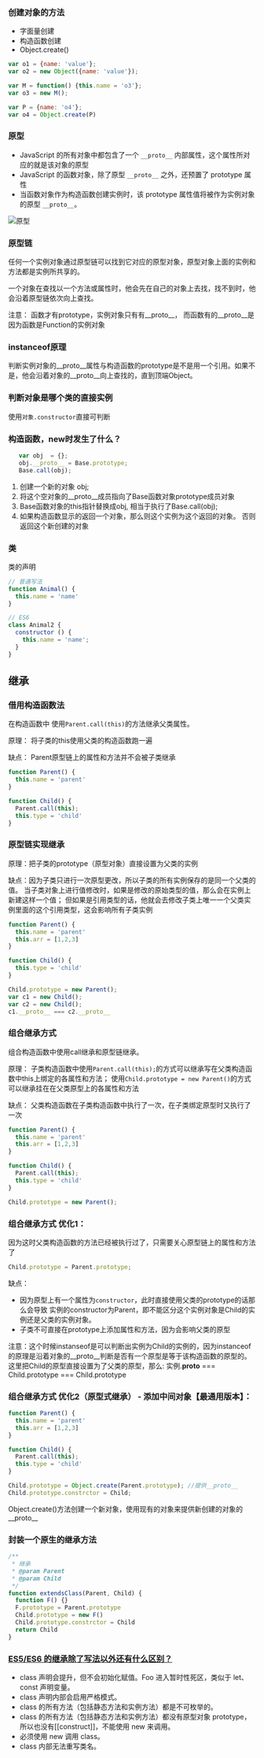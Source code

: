 ### 创建对象的方法
 - 字面量创建
 - 构造函数创建
 - Object.create()

```js
var o1 = {name: 'value'};
var o2 = new Object({name: 'value'});

var M = function() {this.name = 'o3'};
var o3 = new M();

var P = {name: 'o4'};
var o4 = Object.create(P)
```


### 原型
- JavaScript 的所有对象中都包含了一个 `__proto__` 内部属性，这个属性所对应的就是该对象的原型
 - JavaScript 的函数对象，除了原型 `__proto__` 之外，还预置了 prototype 属性
 - 当函数对象作为构造函数创建实例时，该 prototype 属性值将被作为实例对象的原型 `__proto__`。

![原型](../img/prototype.png)

### 原型链

任何一个实例对象通过原型链可以找到它对应的原型对象，原型对象上面的实例和方法都是实例所共享的。

一个对象在查找以一个方法或属性时，他会先在自己的对象上去找，找不到时，他会沿着原型链依次向上查找。

注意： 函数才有prototype，实例对象只有有__proto__， 而函数有的__proto__是因为函数是Function的实例对象


### instanceof原理
判断实例对象的__proto__属性与构造函数的prototype是不是用一个引用。如果不是，他会沿着对象的__proto__向上查找的，直到顶端Object。


### 判断对象是哪个类的直接实例
使用`对象.constructor`直接可判断


### 构造函数，new时发生了什么？

```javascript
   var obj  = {};
   obj.__proto__ = Base.prototype;
   Base.call(obj);  
```

1. 创建一个新的对象 obj;
2. 将这个空对象的__proto__成员指向了Base函数对象prototype成员对象
3. Base函数对象的this指针替换成obj, 相当于执行了Base.call(obj);
4. 如果构造函数显示的返回一个对象，那么则这个实例为这个返回的对象。 否则返回这个新创建的对象


### 类
类的声明
```js
// 普通写法
function Animal() {
  this.name = 'name'
}

// ES6
class Animal2 {
  constructor () {
    this.name = 'name';
  }
}
```

## 继承

### 借用构造函数法
在构造函数中 使用`Parent.call(this)`的方法继承父类属性。

原理： 将子类的this使用父类的构造函数跑一遍

缺点： Parent原型链上的属性和方法并不会被子类继承

```js
function Parent() {
  this.name = 'parent'
}

function Child() {
  Parent.call(this);
  this.type = 'child'
}
```

### 原型链实现继承

原理：把子类的prototype（原型对象）直接设置为父类的实例

缺点：因为子类只进行一次原型更改，所以子类的所有实例保存的是同一个父类的值。
当子类对象上进行值修改时，如果是修改的原始类型的值，那么会在实例上新建这样一个值；
但如果是引用类型的话，他就会去修改子类上唯一一个父类实例里面的这个引用类型，这会影响所有子类实例

```js
function Parent() {
  this.name = 'parent'
  this.arr = [1,2,3]
}

function Child() {
  this.type = 'child'
}

Child.prototype = new Parent();
var c1 = new Child();
var c2 = new Child();
c1.__proto__ === c2.__proto__
```


### 组合继承方式
组合构造函数中使用call继承和原型链继承。

原理： 子类构造函数中使用`Parent.call(this);`的方式可以继承写在父类构造函数中this上绑定的各属性和方法；
使用`Child.prototype = new Parent()`的方式可以继承挂在在父类原型上的各属性和方法

缺点：  父类构造函数在子类构造函数中执行了一次，在子类绑定原型时又执行了一次

```js
function Parent() {
  this.name = 'parent'
  this.arr = [1,2,3]
}

function Child() {
  Parent.call(this);
  this.type = 'child'
}

Child.prototype = new Parent();
```


### 组合继承方式 优化1：
因为这时父类构造函数的方法已经被执行过了，只需要关心原型链上的属性和方法了
```js
Child.prototype = Parent.prototype;
```
缺点：
 - 因为原型上有一个属性为`constructor`，此时直接使用父类的prototype的话那么会导致 实例的constructor为Parent，即不能区分这个实例对象是Child的实例还是父类的实例对象。
 - 子类不可直接在prototype上添加属性和方法，因为会影响父类的原型


注意：这个时候instanseof是可以判断出实例为Child的实例的，因为instanceof的原理是沿着对象的__proto__判断是否有一个原型是等于该构造函数的原型的。这里把Child的原型直接设置为了父类的原型，那么: 实例.__proto__ === Child.prototype === Child.prototype


### 组合继承方式 优化2（原型式继承） - 添加中间对象【最通用版本】：

```js
function Parent() {
  this.name = 'parent'
  this.arr = [1,2,3]
}

function Child() {
  Parent.call(this);
  this.type = 'child'
}

Child.prototype = Object.create(Parent.prototype); //提供__proto__
Child.prototype.constrctor = Child;
```
Object.create()方法创建一个新对象，使用现有的对象来提供新创建的对象的__proto__


### 封装一个原生的继承方法
```js
/**
 * 继承
 * @param Parent
 * @param Child
 */
function extendsClass(Parent, Child) {
  function F() {}
  F.prototype = Parent.prototype
  Child.prototype = new F()
  Child.prototype.constrctor = Child
  return Child
}
```

### [ES5/ES6 的继承除了写法以外还有什么区别？](https://github.com/Advanced-Frontend/Daily-Interview-Question/issues/20)
 - class 声明会提升，但不会初始化赋值。Foo 进入暂时性死区，类似于 let、const 声明变量。
 - class 声明内部会启用严格模式。
 - class 的所有方法（包括静态方法和实例方法）都是不可枚举的。
 - class 的所有方法（包括静态方法和实例方法）都没有原型对象 prototype，所以也没有[[construct]]，不能使用 new 来调用。
 - 必须使用 new 调用 class。
 - class 内部无法重写类名。
